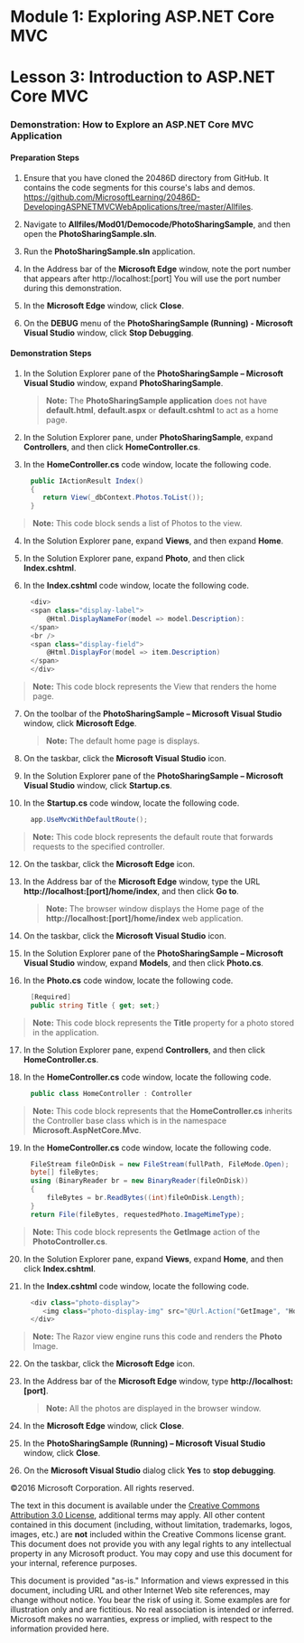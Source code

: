 ﻿# Module 1: Exploring ASP.NET Core MVC

# Lesson 3: Introduction to ASP.NET Core MVC 

### Demonstration: How to Explore an ASP.NET Core MVC Application

#### Preparation Steps 

1. Ensure that you have cloned the 20486D directory from GitHub. It contains the code segments for this course's labs and demos. https://github.com/MicrosoftLearning/20486D-DevelopingASPNETMVCWebApplications/tree/master/Allfiles.

2. Navigate to **Allfiles/Mod01/Democode/PhotoSharingSample**, and then open the **PhotoSharingSample.sln**.

3. Run the **PhotoSharingSample.sln** application.

4. In the Address bar of the **Microsoft Edge** window, note the port number that appears after http://localhost:[port] You will use the port number during this demonstration.

5. In the **Microsoft Edge** window, click **Close**.

6. On the **DEBUG** menu of the **PhotoSharingSample (Running) - Microsoft Visual Studio** window, click **Stop Debugging**.

#### Demonstration Steps

1. In the Solution Explorer pane of the **PhotoSharingSample – Microsoft Visual Studio** window, expand **PhotoSharingSample**.

    >**Note:** The **PhotoSharingSample application** does not have **default.html**, **default.aspx** or **default.cshtml** to act as a home page.

2. In the Solution Explorer pane, under **PhotoSharingSample**, expand **Controllers**, and then click **HomeController.cs**.

3. In the **HomeController.cs** code window, locate the following code.

  ```cs
       public IActionResult Index()
       {
          return View(_dbContext.Photos.ToList());
       }
```

>**Note:** This code block sends a list of Photos to the view. 

4. In the Solution Explorer pane, expand **Views**, and then expand **Home**.

5. In the Solution Explorer pane, expand **Photo**, and then click **Index.cshtml**.

6. In the **Index.cshtml** code window, locate the following code.

  ```cs
       <div>
       <span class="display-label">
           @Html.DisplayNameFor(model => model.Description):
       </span>
       <br />
       <span class="display-field">
           @Html.DisplayFor(model => item.Description)
       </span>
       </div>
```

>**Note:** This code block represents the View that renders the home page.

7. On the toolbar of the **PhotoSharingSample – Microsoft Visual Studio** window, click **Microsoft Edge**.

    >**Note:** The default home page is displays.

8. On the taskbar, click the **Microsoft Visual Studio** icon.

9. In the Solution Explorer pane of the **PhotoSharingSample – Microsoft Visual Studio** window,  click **Startup.cs**.

11. In the **Startup.cs** code window, locate the following code.

  ```cs
       app.UseMvcWithDefaultRoute();
```

>**Note:** This code block represents the default route that forwards requests to the specified controller.

12. On the taskbar, click the **Microsoft Edge** icon.

13. In the Address bar of the **Microsoft Edge** window, type the URL **http://localhost:[port]/home/index**, and then click **Go to**.

    >**Note:** The browser window displays the Home page of the **http://localhost:[port]/home/index** web application.

14. On the taskbar, click the **Microsoft Visual Studio** icon.

15. In the Solution Explorer pane of the **PhotoSharingSample – Microsoft Visual Studio** window, expand **Models**, and then click **Photo.cs**.

16. In the **Photo.cs** code window, locate the following code.

  ```cs
       [Required]
       public string Title { get; set;}
```

>**Note:** This code block represents the **Title** property for a photo stored in the application.

17. In the Solution Explorer pane, expend **Controllers**, and then click **HomeController.cs**.

18. In the **HomeController.cs** code window, locate the following code.

  ```cs
       public class HomeController : Controller
```

>**Note:** This code block represents that the **HomeController.cs** inherits the Controller  base  class which is in the namespace **Microsoft.AspNetCore.Mvc**.

19. In the **HomeController.cs** code window, locate the following code.

  ```cs
       FileStream fileOnDisk = new FileStream(fullPath, FileMode.Open);
       byte[] fileBytes;
       using (BinaryReader br = new BinaryReader(fileOnDisk))
       {
           fileBytes = br.ReadBytes((int)fileOnDisk.Length);
       }
       return File(fileBytes, requestedPhoto.ImageMimeType);
```

>**Note:** This code block represents the **GetImage** action of the **PhotoController.cs**.

20. In the Solution Explorer pane, expand **Views**, expand **Home**, and then click **Index.cshtml**.

21. In the **Index.cshtml** code window, locate the following code.

  ```cs
       <div class="photo-display">
          <img class="photo-display-img" src="@Url.Action("GetImage", "Home", new { PhotoId = item.PhotoID })" />
       </div>
```

>**Note:** The Razor view engine runs this code and renders the **Photo** Image.

22. On the taskbar, click the **Microsoft Edge** icon.

23. In the Address bar of the **Microsoft Edge** window, type **http://localhost:[port]**.

    >**Note:** All the photos are displayed in the browser window. 

24. In the **Microsoft Edge** window, click **Close**.

25. In the **PhotoSharingSample (Running) – Microsoft Visual Studio** window, click **Close**.

26. On the **Microsoft Visual Studio** dialog click **Yes** to **stop debugging**.

©2016 Microsoft Corporation. All rights reserved.

The text in this document is available under the  [Creative Commons Attribution 3.0 License](https://creativecommons.org/licenses/by/3.0/legalcode), additional terms may apply. All other content contained in this document (including, without limitation, trademarks, logos, images, etc.) are  **not**  included within the Creative Commons license grant. This document does not provide you with any legal rights to any intellectual property in any Microsoft product. You may copy and use this document for your internal, reference purposes.

This document is provided &quot;as-is.&quot; Information and views expressed in this document, including URL and other Internet Web site references, may change without notice. You bear the risk of using it. Some examples are for illustration only and are fictitious. No real association is intended or inferred. Microsoft makes no warranties, express or implied, with respect to the information provided here.
